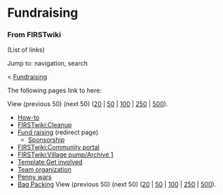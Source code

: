 # Fundraising

### From FIRSTwiki

(List of links)

Jump to: navigation, search

&lt; [Fundraising](/index.php?title=Fundraising&redirect=no "Fundraising" )  

The following pages link to here:

View (previous 50) (next 50)
([20](/index.php?title=Special:Whatlinkshere/Fundraising&limit=20&from=0
"Special:Whatlinkshere/Fundraising" ) |
[50](/index.php?title=Special:Whatlinkshere/Fundraising&limit=50&from=0
"Special:Whatlinkshere/Fundraising" ) |
[100](/index.php?title=Special:Whatlinkshere/Fundraising&limit=100&from=0
"Special:Whatlinkshere/Fundraising" ) |
[250](/index.php?title=Special:Whatlinkshere/Fundraising&limit=250&from=0
"Special:Whatlinkshere/Fundraising" ) |
[500](/index.php?title=Special:Whatlinkshere/Fundraising&limit=500&from=0
"Special:Whatlinkshere/Fundraising" )).

  * [How-to](/index.php/How-to "How-to" )
  * [FIRSTwiki:Cleanup](/index.php/FIRSTwiki:Cleanup "FIRSTwiki:Cleanup" )
  * [Fund raising](/index.php?title=Fund_raising&redirect=no "Fund raising" ) (redirect page) 
    * [Sponsorship](/index.php/Sponsorship "Sponsorship" )
  * [FIRSTwiki:Community portal](/index.php/FIRSTwiki:Community_portal "FIRSTwiki:Community portal" )
  * [FIRSTwiki:Village pump/Archive 1](/index.php/FIRSTwiki:Village_pump/Archive_1 "FIRSTwiki:Village pump/Archive 1" )
  * [Template:Get involved](/index.php/Template:Get_involved "Template:Get involved" )
  * [Team organization](/index.php/Team_organization "Team organization" )
  * [Penny wars](/index.php/Penny_wars "Penny wars" )
  * [Bag Packing](/index.php/Bag_Packing "Bag Packing" )
View (previous 50) (next 50)
([20](/index.php?title=Special:Whatlinkshere/Fundraising&limit=20&from=0
"Special:Whatlinkshere/Fundraising" ) |
[50](/index.php?title=Special:Whatlinkshere/Fundraising&limit=50&from=0
"Special:Whatlinkshere/Fundraising" ) |
[100](/index.php?title=Special:Whatlinkshere/Fundraising&limit=100&from=0
"Special:Whatlinkshere/Fundraising" ) |
[250](/index.php?title=Special:Whatlinkshere/Fundraising&limit=250&from=0
"Special:Whatlinkshere/Fundraising" ) |
[500](/index.php?title=Special:Whatlinkshere/Fundraising&limit=500&from=0
"Special:Whatlinkshere/Fundraising" )).

